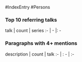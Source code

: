 #IndexEntry #Persons

### Top 10 referring talks
talk | count | series
:- | - |: -


### Paragraphs with 4+ mentions
description | count | talk
:- | : - | :-

